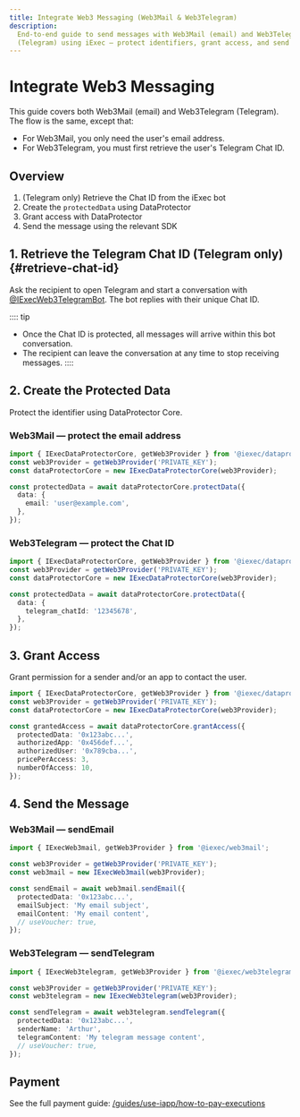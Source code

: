 ```yaml
---
title: Integrate Web3 Messaging (Web3Mail & Web3Telegram)
description:
  End-to-end guide to send messages with Web3Mail (email) and Web3Telegram
  (Telegram) using iExec — protect identifiers, grant access, and send securely
---
```


# Integrate Web3 Messaging

This guide covers both Web3Mail (email) and Web3Telegram (Telegram). The flow is
the same, except that:

- For Web3Mail, you only need the user's email address.
- For Web3Telegram, you must first retrieve the user's Telegram Chat ID.

## Overview

1. (Telegram only) Retrieve the Chat ID from the iExec bot
2. Create the `protectedData` using DataProtector
3. Grant access with DataProtector
4. Send the message using the relevant SDK

## 1. Retrieve the Telegram Chat ID (Telegram only) {#retrieve-chat-id}

Ask the recipient to open Telegram and start a conversation with
[@IExecWeb3TelegramBot](https://t.me/IExecWeb3TelegramBot). The bot replies with
their unique Chat ID.

:::: tip

- Once the Chat ID is protected, all messages will arrive within this bot
  conversation.
- The recipient can leave the conversation at any time to stop receiving
  messages. ::::

## 2. Create the Protected Data

Protect the identifier using DataProtector Core.

### Web3Mail — protect the email address

```ts twoslash
import { IExecDataProtectorCore, getWeb3Provider } from '@iexec/dataprotector';
const web3Provider = getWeb3Provider('PRIVATE_KEY');
const dataProtectorCore = new IExecDataProtectorCore(web3Provider);

const protectedData = await dataProtectorCore.protectData({
  data: {
    email: 'user@example.com',
  },
});
```

### Web3Telegram — protect the Chat ID

```ts twoslash
import { IExecDataProtectorCore, getWeb3Provider } from '@iexec/dataprotector';
const web3Provider = getWeb3Provider('PRIVATE_KEY');
const dataProtectorCore = new IExecDataProtectorCore(web3Provider);

const protectedData = await dataProtectorCore.protectData({
  data: {
    telegram_chatId: '12345678',
  },
});
```

## 3. Grant Access

Grant permission for a sender and/or an app to contact the user.

```ts twoslash
import { IExecDataProtectorCore, getWeb3Provider } from '@iexec/dataprotector';
const web3Provider = getWeb3Provider('PRIVATE_KEY');
const dataProtectorCore = new IExecDataProtectorCore(web3Provider);

const grantedAccess = await dataProtectorCore.grantAccess({
  protectedData: '0x123abc...',
  authorizedApp: '0x456def...',
  authorizedUser: '0x789cba...',
  pricePerAccess: 3,
  numberOfAccess: 10,
});
```

## 4. Send the Message

### Web3Mail — sendEmail

```ts twoslash
import { IExecWeb3mail, getWeb3Provider } from '@iexec/web3mail';

const web3Provider = getWeb3Provider('PRIVATE_KEY');
const web3mail = new IExecWeb3mail(web3Provider);

const sendEmail = await web3mail.sendEmail({
  protectedData: '0x123abc...',
  emailSubject: 'My email subject',
  emailContent: 'My email content',
  // useVoucher: true,
});
```

### Web3Telegram — sendTelegram

```ts twoslash
import { IExecWeb3telegram, getWeb3Provider } from '@iexec/web3telegram';

const web3Provider = getWeb3Provider('PRIVATE_KEY');
const web3telegram = new IExecWeb3telegram(web3Provider);

const sendTelegram = await web3telegram.sendTelegram({
  protectedData: '0x123abc...',
  senderName: 'Arthur',
  telegramContent: 'My telegram message content',
  // useVoucher: true,
});
```

## Payment

See the full payment guide:
[/guides/use-iapp/how-to-pay-executions](/guides/use-iapp/how-to-pay-executions)
